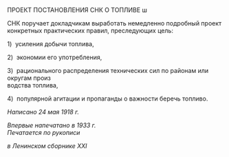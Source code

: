 ПРОЕКТ ПОСТАНОВЛЕНИЯ СНК О ТОПЛИВЕ ш

СНК поручает докладчикам выработать немедленно подробный проект конкретных практических правил, преследующих цель:

1)  усиления добычи топлива,

2)  экономии его употребления,

3)  рационального распределения технических сил по районам или округам произ­  
водства топлива,

4)  популярной агитации и пропаганды о важности беречь топливо.

_Написано 24 мая 1918 г._

_Впервые напечатано в 1933 г.                                                              Печатается по рукописи_

_в Ленинском сборнике_ _XXI_